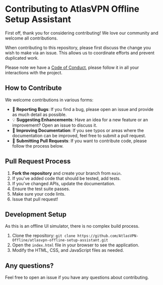 # Contributing to AtlasVPN Offline Setup Assistant

First off, thank you for considering contributing! We love our community and welcome all contributions.

When contributing to this repository, please first discuss the change you wish to make via an issue. This allows us to coordinate efforts and prevent duplicated work.

Please note we have a [Code of Conduct](CODE_OF_CONDUCT.md), please follow it in all your interactions with the project.

## How to Contribute

We welcome contributions in various forms:

-   🐛 **Reporting Bugs**: If you find a bug, please open an issue and provide as much detail as possible.
-   💡 **Suggesting Enhancements**: Have an idea for a new feature or an improvement? Open an issue to discuss it.
-   📝 **Improving Documentation**: If you see typos or areas where the documentation can be improved, feel free to submit a pull request.
-   🔧 **Submitting Pull Requests**: If you want to contribute code, please follow the process below.

## Pull Request Process

1.  **Fork the repository** and create your branch from `main`.
2.  If you've added code that should be tested, add tests.
3.  If you've changed APIs, update the documentation.
4.  Ensure the test suite passes.
5.  Make sure your code lints.
6.  Issue that pull request!

## Development Setup

As this is an offline UI simulator, there is no complex build process.

1.  Clone the repository: `git clone https://github.com/AtlasVPN-Offline/atlasvpn-offline-setup-assistant.git`
2.  Open the `index.html` file in your browser to see the application.
3.  Modify the HTML, CSS, and JavaScript files as needed.

## Any questions?

Feel free to open an issue if you have any questions about contributing. 